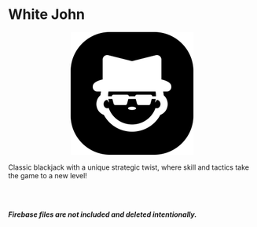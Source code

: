 # White John
<p align="center"> <img src="assets/images/logo.png" alt="White John App" style="width: 250px"> </p>

Classic blackjack with a unique strategic twist, where skill and tactics take the game to a new level!

<br><br>

***Firebase files are not included and deleted intentionally.***